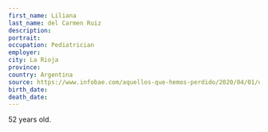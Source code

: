 ```yaml
---
first_name: Liliana
last_name: del Carmen Ruiz
description: 
portrait: 
occupation: Pediatrician
employer: 
city: La Rioja
province: 
country: Argentina
source: https://www.infobae.com/aquellos-que-hemos-perdido/2020/04/01/una-infancia-humilde-y-una-vida-marcada-por-el-sacrificio-la-historia-de-la-pediatra-que-murio-de-coronavirus-en-la-rioja/
birth_date: 
death_date: 
---
```


52 years old.